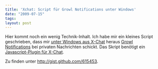 ```yaml
---
title: 'Xchat: Script für Growl Notifications unter Windows'
date: "2009-07-15"
tags: 
layout: post
---
```

Hier kommt noch ein wenig Technik-Inhalt.  Ich habe mir ein kleines Script geschrieben, dass mir <a href="http://www.silverex.org/news/">unter Windows aus X-Chat</a> heraus <a href="http://www.growlforwindows.com/">Growl Notifications</a> bei privaten Nachrichten schickt. Das Skript ben&ouml;tigt ein <a href="http://unborn.ludost.net/xcdscript/">Javascript-Plugin f&uuml;r X-Chat</a>.

Zu finden unter <a href="http://gist.github.com/615453">http://gist.github.com/615453</a>.
